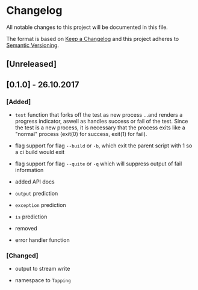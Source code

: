 # Changelog
All notable changes to this project will be documented in this file.

The format is based on [Keep a Changelog](http://keepachangelog.com/en/1.0.0/)
and this project adheres to [Semantic Versioning](http://semver.org/spec/v2.0.0.html).

## [Unreleased]

## [0.1.0] - 26.10.2017
### [Added]

* `test` function that forks off the test as new process
	...and renders a progress indicator, aswell as handles success or fail of the test. Since the test is a new process, it is necessary that the process exits like a "normal" process (exit(0) for success, exit(1) for fail).

* flag support for flag `--build` or `-b`, which exit the parent script with 1 so a ci build would exit

* flag support for flag `--quite` or `-q` which will suppress output of fail information

* added API docs

* `output` prediction

* `exception` prediction

* `is` prediction

* removed

* error handler function

### [Changed]

* output to stream write

* namespace to `Tapping`

